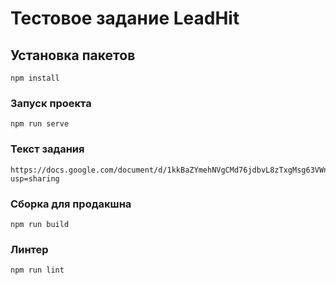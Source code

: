 # Тестовое задание LeadHit

## Установка пакетов
```
npm install
```

### Запуск проекта
```
npm run serve
```
### Текст задания
```
https://docs.google.com/document/d/1kkBaZYmehNVgCMd76jdbvL8zTxgMsg63VWnDWdTdkiY/edit?usp=sharing
```

### Сборка для продакшна
```
npm run build
```

### Линтер
```
npm run lint
```


